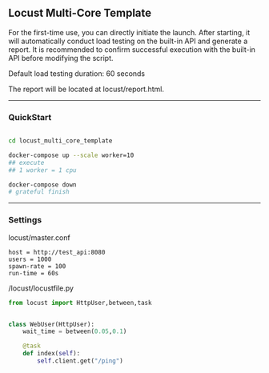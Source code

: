 ## Locust Multi-Core Template

For the first-time use, you can directly initiate the launch. After starting, it will automatically conduct load testing on the built-in API and generate a report. It is recommended to confirm successful execution with the built-in API before modifying the script.

Default load testing duration: 60 seconds

The report will be located at locust/report.html.

---

### QuickStart


```bash

cd locust_multi_core_template 

docker-compose up --scale worker=10 
## execute
## 1 worker = 1 cpu

docker-compose down
# grateful finish

```
---

### Settings


locust/master.conf  
```
host = http://test_api:8080
users = 1000
spawn-rate = 100
run-time = 60s
```


/locust/locustfile.py
```python
from locust import HttpUser,between,task


class WebUser(HttpUser):
    wait_time = between(0.05,0.1)

    @task
    def index(self):
        self.client.get("/ping")
```

